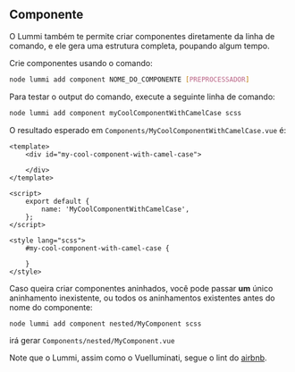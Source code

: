 ## Componente

O Lummi também te permite criar componentes diretamente da linha de comando, e ele gera uma estrutura completa, poupando algum tempo.

Crie componentes usando o comando:
``` sh
node lummi add component NOME_DO_COMPONENTE [PREPROCESSADOR]
```

Para testar o output do comando, execute a seguinte linha de comando:

``` sh
node lummi add component myCoolComponentWithCamelCase scss
```

O resultado esperado em `Components/MyCoolComponentWithCamelCase.vue` é:

``` vue
<template>
	<div id="my-cool-component-with-camel-case">

	</div>
</template>

<script>
	export default {
		name: 'MyCoolComponentWithCamelCase',
	};
</script>

<style lang="scss">
	#my-cool-component-with-camel-case {

	}
</style>
```

Caso queira criar componentes aninhados, você pode passar **um**
único aninhamento inexistente, ou todos os aninhamentos existentes antes do nome do componente:

```
node lummi add component nested/MyComponent scss
```

irá gerar `Components/nested/MyComponent.vue`

Note que o Lummi, assim como o Vuelluminati, segue o lint do [airbnb](https://github.com/airbnb/javascript).

